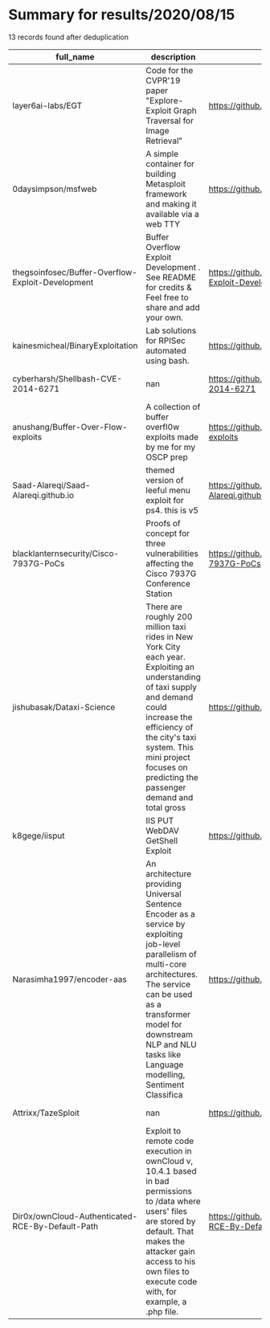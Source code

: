 
# Summary for results/2020/08/15
    
13 records found after deduplication

| full_name | description | html_url | matched_list | matched_count | pushed_at | size | stargazers_count | language | forks_count | vul_ids |
|---------------------------------------------------|------------------------------------------------------------------------------------------------------------------------------------------------------------------------------------------------------------------------------------------------------------------|----------------------------------------------------------------------|---------------------------------------------|-----------------|---------------------------|--------|--------------------|------------------|---------------|-------------------|
| layer6ai-labs/EGT | Code for the CVPR'19 paper "Explore-Exploit Graph Traversal for Image Retrieval" | https://github.com/layer6ai-labs/EGT | ['exploit'] | 1 | 2020-08-15 23:40:19+00:00 | 96499 | 30 | Java | 10 | [] |
| 0daysimpson/msfweb | A simple container for building Metasploit framework and making it available via a web TTY | https://github.com/0daysimpson/msfweb | ['metasploit module OR payload'] | 1 | 2020-08-15 00:00:52+00:00 | 2003 | 2 | Dockerfile | 4 | [] |
| thegsoinfosec/Buffer-Overflow-Exploit-Development | Buffer Overflow Exploit Development . See README for credits & Feel free to share and add your own. | https://github.com/thegsoinfosec/Buffer-Overflow-Exploit-Development | ['exploit'] | 1 | 2020-08-15 15:08:42+00:00 | 108 | 0 | Python | 0 | [] |
| kainesmicheal/BinaryExploitation | Lab solutions for RPISec automated using bash. | https://github.com/kainesmicheal/BinaryExploitation | ['exploit'] | 1 | 2020-08-15 06:01:50+00:00 | 34 | 0 | Shell | 0 | [] |
| cyberharsh/Shellbash-CVE-2014-6271 | nan | https://github.com/cyberharsh/Shellbash-CVE-2014-6271 | ['cve-2'] | 1 | 2020-08-15 09:54:12+00:00 | 50 | 0 | Shell | 0 | ['CVE-2014-6271'] |
| anushang/Buffer-Over-Flow-exploits | A collection of buffer overfl0w exploits made by me for my OSCP prep | https://github.com/anushang/Buffer-Over-Flow-exploits | ['exploit'] | 1 | 2020-08-15 15:46:19+00:00 | 22 | 1 | Python | 0 | [] |
| Saad-Alareqi/Saad-Alareqi.github.io | themed version of leeful menu exploit for ps4. this is v5 | https://github.com/Saad-Alareqi/Saad-Alareqi.github.io | ['exploit'] | 1 | 2020-08-15 23:31:01+00:00 | 1692 | 3 | JavaScript | 0 | [] |
| blacklanternsecurity/Cisco-7937G-PoCs | Proofs of concept for three vulnerabilities affecting the Cisco 7937G Conference Station | https://github.com/blacklanternsecurity/Cisco-7937G-PoCs | ['vulnerability poc'] | 1 | 2020-08-15 16:21:58+00:00 | 15 | 5 | Python | 2 | [] |
| jishubasak/Dataxi-Science | There are roughly 200 million taxi rides in New York City each year. Exploiting an understanding of taxi supply and demand could increase the efficiency of the city's taxi system. This mini project focuses on predicting the passenger demand and total gross | https://github.com/jishubasak/Dataxi-Science | ['exploit'] | 1 | 2020-08-15 19:11:27+00:00 | 16454 | 0 | Jupyter Notebook | 0 | [] |
| k8gege/iisput | IIS PUT WebDAV GetShell Exploit | https://github.com/k8gege/iisput | ['exploit'] | 1 | 2020-08-15 04:41:59+00:00 | 36 | 12 | Python | 4 | [] |
| Narasimha1997/encoder-aas | An architecture providing Universal Sentence Encoder as a service by exploiting job-level parallelism of multi-core architectures. The service can be used as a transformer model for downstream NLP and NLU tasks like Language modelling, Sentiment Classifica | https://github.com/Narasimha1997/encoder-aas | ['exploit'] | 1 | 2020-08-15 15:39:27+00:00 | 25730 | 3 | Python | 0 | [] |
| Attrixx/TazeSploit | nan | https://github.com/Attrixx/TazeSploit | ['sploit'] | 1 | 2020-08-15 15:26:35+00:00 | 10020 | 0 | nan | 0 | [] |
| Dir0x/ownCloud-Authenticated-RCE-By-Default-Path | Exploit to remote code execution in ownCloud v, 10.4.1 based in bad permissions to /data where users' files are stored by default. That makes the attacker gain access to his own files to execute code with, for example, a .php file. | https://github.com/Dir0x/ownCloud-Authenticated-RCE-By-Default-Path | ['exploit', 'rce', 'remote code execution'] | 3 | 2020-08-15 18:28:27+00:00 | 4 | 1 | Python | 0 | [] |
